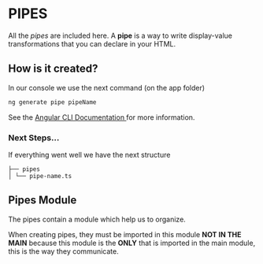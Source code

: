 
# PIPES


All the *pipes* are included here.
A  **pipe** is a way to write display-value transformations that you can declare in your HTML.

## How is it created?
In our console we use the next command (on the app folder)

```bash
ng generate pipe pipeName
```

See the [Angular CLI Documentation ](https://angular.io/cli/generate) for more information.


### Next Steps...

 
If everything went well we have the next structure

```$ tree
├── pipes
│ └── pipe-name.ts
```

## Pipes Module

The pipes contain a module which help us to organize.

When creating pipes, they must be imported in this module **NOT IN THE MAIN**  because this module is the **ONLY**  that is imported in the main module, this is the way they communicate.